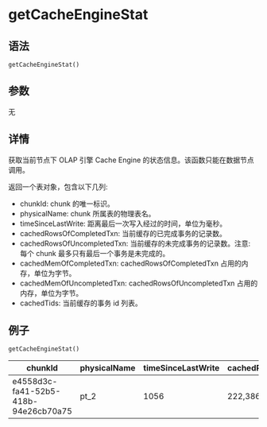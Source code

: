 # getCacheEngineStat

## 语法

`getCacheEngineStat()`

## 参数

无

## 详情

获取当前节点下 OLAP 引擎 Cache Engine 的状态信息。该函数只能在数据节点调用。

返回一个表对象，包含以下几列:

* chunkId: chunk 的唯一标识。
* physicalName: chunk 所属表的物理表名。
* timeSinceLastWrite: 距离最后一次写入经过的时间，单位为毫秒。
* cachedRowsOfCompletedTxn: 当前缓存的已完成事务的记录数。
* cachedRowsOfUncompletedTxn: 当前缓存的未完成事务的记录数。注意: 每个 chunk 最多只有最后一个事务是未完成的。
* cachedMemOfCompletedTxn: cachedRowsOfCompletedTxn 占用的内存，单位为字节。
* cachedMemOfUncompletedTxn: cachedRowsOfUncompletedTxn 占用的内存，单位为字节。
* cachedTids: 当前缓存的事务 id 列表。

## 例子

```
getCacheEngineStat()
```

| chunkId | physicalName | timeSinceLastWrite | cachedRowsOfCompletedTxn | cachedRowsOfUncompletedTxn | cachedMemOfCompletedTxn | cachedMemOfUncompletedTxn | cachedTids |
| --- | --- | --- | --- | --- | --- | --- | --- |
| e4558d3c-fa41-52b5-418b-94e26cb70a75 | pt\_2 | 1056 | 222,386 | 0 | 3,558,176 | 0 | 2052 |

